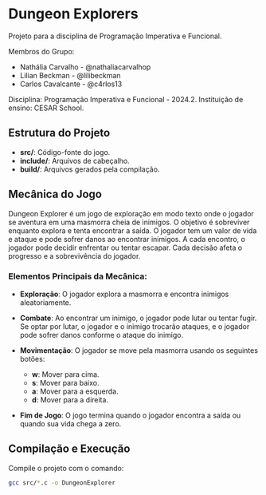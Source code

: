 # Dungeon Explorers
Projeto para a disciplina de Programação Imperativa e Funcional.

Membros do Grupo:
- Nathália Carvalho - @nathaliacarvalhop
- Lilian Beckman    - @lilibeckman
- Carlos Cavalcante - @c4rlos13

Disciplina: Programação Imperativa e Funcional - 2024.2.
Instituição de ensino: CESAR School.

## Estrutura do Projeto

- **src/**: Código-fonte do jogo.
- **include/**: Arquivos de cabeçalho.
- **build/**: Arquivos gerados pela compilação.

## Mecânica do Jogo

Dungeon Explorer é um jogo de exploração em modo texto onde o jogador se aventura em uma masmorra cheia de inimigos. O objetivo é sobreviver enquanto explora e tenta encontrar a saída. O jogador tem um valor de vida e ataque e pode sofrer danos ao encontrar inimigos. A cada encontro, o jogador pode decidir enfrentar ou tentar escapar. Cada decisão afeta o progresso e a sobrevivência do jogador.

### Elementos Principais da Mecânica:

- **Exploração**: O jogador explora a masmorra e encontra inimigos aleatoriamente.
- **Combate**: Ao encontrar um inimigo, o jogador pode lutar ou tentar fugir. Se optar por lutar, o jogador e o inimigo trocarão ataques, e o jogador pode sofrer danos conforme o ataque do inimigo.
- **Movimentação**: O jogador se move pela masmorra usando os seguintes botões:
  - **w**: Mover para cima.
  - **s**: Mover para baixo.
  - **a**: Mover para a esquerda.
  - **d**: Mover para a direita.

- **Fim de Jogo**: O jogo termina quando o jogador encontra a saída ou quando sua vida chega a zero.

## Compilação e Execução

Compile o projeto com o comando:

```bash
gcc src/*.c -o DungeonExplorer


